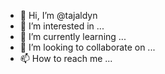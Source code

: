 - 👋 Hi, I’m @tajaldyn
- 👀 I’m interested in ...
- 🌱 I’m currently learning ...
- 💞️ I’m looking to collaborate on ...
- 📫 How to reach me ...

<!---
tajaldyn/tajaldyn is a ✨ special ✨ repository because its `README.md` (this file) appears on your GitHub profile.
You can click the Preview link to take a look at your changes.
-
